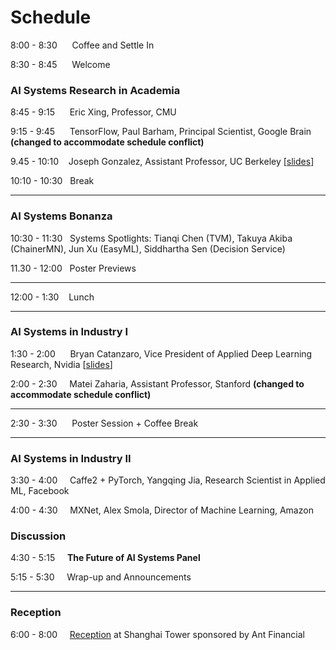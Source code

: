 # Schedule
 
8:00 - 8:30 &nbsp;&nbsp;&nbsp;&nbsp;     Coffee and Settle In

8:30 - 8:45 &nbsp;&nbsp;&nbsp;&nbsp;     Welcome
 
### AI Systems Research in Academia

8:45 - 9:15 &nbsp;&nbsp;&nbsp;&nbsp;     Eric Xing, Professor, CMU

9:15 - 9:45 &nbsp;&nbsp;&nbsp;&nbsp;     TensorFlow, Paul Barham, Principal Scientist, Google Brain **(changed to accommodate schedule conflict)**

9.45 - 10:10 &nbsp;&nbsp;          Joseph Gonzalez, Assistant Professor, UC Berkeley [[slides](assets/slides/gonzalez_rise_sosp_overview.pdf)]


10:10 - 10:30 &nbsp;      Break

***

### AI Systems Bonanza

10:30 - 11:30 &nbsp;      Systems Spotlights: Tianqi Chen (TVM), Takuya Akiba (ChainerMN), Jun Xu (EasyML), Siddhartha Sen (Decision Service)

11.30 - 12:00 &nbsp;      Poster Previews

***

12:00 - 1:30 &nbsp;&nbsp;       Lunch

***

### AI Systems in Industry I

1:30 - 2:00 &nbsp;&nbsp;&nbsp;&nbsp;   Bryan Catanzaro, Vice President of Applied Deep Learning Research, Nvidia [[slides](assets/slides/catanzaro_ai_systems_workshop.pdf)]

2:00 - 2:30 &nbsp;&nbsp;&nbsp;   Matei Zaharia, Assistant Professor, Stanford **(changed to accommodate schedule conflict)**

***

2:30 - 3:30 &nbsp;&nbsp;&nbsp;&nbsp;   Poster Session + Coffee Break

***
 
### AI Systems in Industry II

3:30 - 4:00 &nbsp;&nbsp;&nbsp;   Caffe2 + PyTorch, Yangqing Jia, Research Scientist in Applied ML, Facebook

4:00 - 4:30 &nbsp;&nbsp;&nbsp;   MXNet, Alex Smola, Director of Machine Learning, Amazon

### Discussion
 
4:30 - 5:15 &nbsp;&nbsp;&nbsp;   **The Future of AI Systems Panel**

5:15 - 5:30 &nbsp;&nbsp;&nbsp;   Wrap-up and Announcements

***
### Reception

6:00 - 8:00 &nbsp;&nbsp;&nbsp;   [Reception](http://learningsys.org/sosp17/happyhour.html) at Shanghai Tower sponsored by Ant Financial

 
